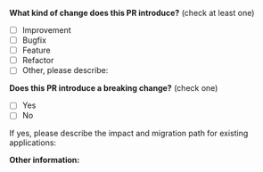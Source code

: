 <!-- PULL REQUEST TEMPLATE -->
<!-- (Update "[ ]" to "[x]" to check a box) -->

**What kind of change does this PR introduce?** (check at least one)

- [ ] Improvement
- [ ] Bugfix
- [ ] Feature
- [ ] Refactor
- [ ] Other, please describe:

**Does this PR introduce a breaking change?** (check one)

- [ ] Yes
- [ ] No

If yes, please describe the impact and migration path for existing applications:


**Other information:**
